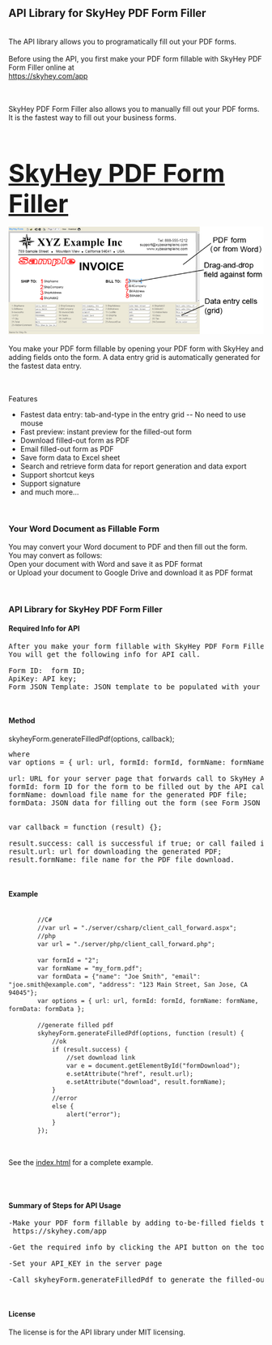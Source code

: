 <h2>API Library for SkyHey PDF Form Filler</h2>
<br />
The API library allows you to programatically fill out your PDF forms.
<br /><br />
Before using the API, you first make your PDF form fillable with SkyHey PDF Form Filler online at  
<br />
<a target="_blank" href="https://skyhey.com/app">https://skyhey.com/app</a>

<br /><br />
SkyHey PDF Form Filler also allows you to manually fill out your PDF forms.
It is the fastest way to fill out your business forms.

<br /><br />
<h3><a target="_blank" href="http://skyhey.com" style="font-size:3em;font-weight:bold">SkyHey PDF Form Filler</a></h3>

<img src="./images/formfiller.png">
<br /><br />
You make your PDF form fillable by opening your PDF form with SkyHey and adding fields onto the form. 
A data entry grid is automatically generated for the fastest data entry.

<br /><br />
Features
<br />

<ul>
<li>Fastest data entry: tab-and-type in the entry grid -- No need to use mouse</li>
<li>Fast preview: instant preview for the filled-out form</li>
<li>Download filled-out form as PDF</li>
<li>Email filled-out form as PDF</li>
<li>Save form data to Excel sheet</li>
<li>Search and retrieve form data for report generation and data export</li>
<li>Support shortcut keys</li>
<li>Support signature</li>
<li>and much more...</li>
</ul>	   

<br />
<h3>Your Word Document as Fillable Form</h3>
<p>
You may convert your Word document to PDF and then fill out the form.<br />
You may convert as follows:<br />
Open your document with Word and save it as PDF format<br />
or Upload your document to Google Drive and download it as PDF format
</p>

<br />
<h3>API Library for SkyHey PDF Form Filler</h3>

<h4>Required Info for API</h4>

<pre>
After you make your form fillable with SkyHey PDF Form Filler, click the API button on the toolbar.
You will get the following info for API call.  

Form ID:  form ID;
ApiKey: API key;
Form JSON Template: JSON template to be populated with your own form data for filling out the form.
</pre>

<br />
<h4>Method</h4>

skyheyForm.generateFilledPdf(options, callback);

<pre>
where
var options = { url: url, formId: formId, formName: formName, formData: formData };

url: URL for your server page that forwards call to SkyHey API service. You specify API_KEY (see ApiKey above) in the server page;
formId: form ID for the form to be filled out by the API call (see Form ID above);
formName: download file name for the generated PDF file;
formData: JSON data for filling out the form (see Form JSON Template above).


var callback = function (result) {};

result.success: call is successful if true; or call failed if false;
result.url: url for downloading the generated PDF;
result.formName: file name for the PDF file download.
</pre>

<br />
<h4>Example</h4>

<pre><code>                  
        //C#
        //var url = "./server/csharp/client_call_forward.aspx";
        //php
        var url = "./server/php/client_call_forward.php";

        var formId = "2";
        var formName = "my_form.pdf";
        var formData = {"name": "Joe Smith", "email": "joe.smith@example.com", "address": "123 Main Street, San Jose, CA 94045"};
        var options = { url: url, formId: formId, formName: formName, formData: formData };

        //generate filled pdf
        skyheyForm.generateFilledPdf(options, function (result) {
            //ok
            if (result.success) {
                //set download link
                var e = document.getElementById("formDownload");
                e.setAttribute("href", result.url);
                e.setAttribute("download", result.formName);
            }
            //error
            else {
                alert("error");
            }
        });

</code></pre>
<br />
	See the <a href="./www/index.html">index.html</a> for a complete example.

<br /><br />
<h4>Summary of Steps for API Usage</h4>

<pre>
-Make your PDF form fillable by adding to-be-filled fields to the forms with SkyHey Form Filler online at 
 https://skyhey.com/app

-Get the required info by clicking the API button on the toolbar of SkyHey Form Filler

-Set your API_KEY in the server page

-Call skyheyForm.generateFilledPdf to generate the filled-out PDF
</pre>

<br />
<h4>License</h4>
The license is for the API library under MIT licensing.





